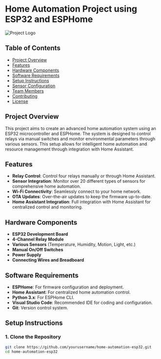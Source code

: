 # Home Automation Project using ESP32 and ESPHome

![Project Logo](https://example.com/project_logo.png)

## Table of Contents
- [Project Overview](#project-overview)
- [Features](#features)
- [Hardware Components](#hardware-components)
- [Software Requirements](#software-requirements)
- [Setup Instructions](#setup-instructions)
- [Sensor Configuration](#sensor-configuration)
- [Team Members](#team-members)
- [Contributing](#contributing)
- [License](#license)

## Project Overview
This project aims to create an advanced home automation system using an ESP32 microcontroller and ESPHome. The system is designed to control relays via manual switches and monitor environmental parameters through various sensors. This setup allows for intelligent home automation and resource management through integration with Home Assistant.

## Features
- **Relay Control**: Control four relays manually or through Home Assistant.
- **Sensor Integration**: Monitor over 20 different types of sensors for comprehensive home automation.
- **Wi-Fi Connectivity**: Seamlessly connect to your home network.
- **OTA Updates**: Over-the-air updates to keep the firmware up-to-date.
- **Home Assistant Integration**: Full integration with Home Assistant for centralized control and monitoring.

## Hardware Components
- **ESP32 Development Board**
- **4-Channel Relay Module**
- **Various Sensors** (Temperature, Humidity, Motion, Light, etc.)
- **Manual On/Off Switches**
- **Power Supply**
- **Connecting Wires and Breadboard**

## Software Requirements
- **ESPHome**: For firmware configuration and deployment.
- **Home Assistant**: For centralized home automation control.
- **Python 3.x**: For ESPHome CLI.
- **Visual Studio Code**: Recommended IDE for coding and configuration.
- **Git**: Version control system.

## Setup Instructions

### 1. Clone the Repository
```bash
git clone https://github.com/yourusername/home-automation-esp32.git
cd home-automation-esp32
